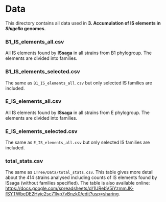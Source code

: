 # Data
This directory contains all data used in **3. Accumulation of IS elements in _Shigella_ genomes**.

### B1_IS_elements_all.csv
All IS elements found by **ISsaga** in all strains from B1 phylogroup. The elements are divided into families.

### B1_IS_elements_selected.csv
The same as `B1_IS_elements_all.csv` but only selected IS families are included.

### E_IS_elements_all.csv
All IS elements found by **ISsaga** in all strains from E phylogroup. The elements are divided into families.

### E_IS_elements_selected.csv
The same as `E_IS_elements_all.csv` but only selected IS families are included.

### total_stats.csv
The same as `1Tree/Data/total_stats.csv`. This table gives more detail about the 414 strains analysed including counts 
of IS elements found by ISsaga (without families specified). The table is also available online: 
https://docs.google.com/spreadsheets/d/1URebV5iYzmmJK-fSYTWbeDE2Hyic2sc71lvp7vBnzk0/edit?usp=sharing.
